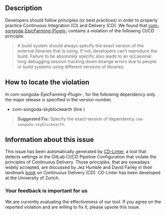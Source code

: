 
## Description
Developers should follow principles (or best practices) in order to properly practice Continuous Integration (CI) and Delivery (CD).
We found that [com-songoda-EpicFarming-Plugin-](https://gitlab.com/Songoda/EpicFarming/blob/master/.gitlab-ci.yml) contains a violation of the following CI/CD principle:

> A build system should always specify the exact version of the external libraries that is using.
If not, developers can’t reproduce the build. Failure to be absolutely specific also leads to an occasional long debugging session tracking down strange errors due to people or build systems using different versions of libraries.

## How to locate the violation

In com-songoda-EpicFarming-Plugin-, for the following dependency only the major release is specified in the version number.

* com-songoda-skyblockearth (line )

> **Suggested Fix:** Specify the exact version of dependency `com-songoda-skyblockearth`.

## Information about this issue

This issue has been automatically generated by [CD-Linter](https://gitlab.com/Jancso/configuration-analytics), a tool that detects settings in the GitLab CI/CD Pipeline Configuration that violate the principles of Continuous Delivery. Those principles, that are nowadays widely accepted, are discussed by Jez Humble and David Farley in their landmark [book](https://www.oreilly.com/library/view/continuous-delivery-reliable/9780321670250/) on Continuous Delivery (CD). CD-Linter has been developed at the University of Zurich.

### Your feedback is important for us
We are currently evaluating the effectiveness of our tool. If you agree on the reported violation and are willing to fix it, please upvote this issue.